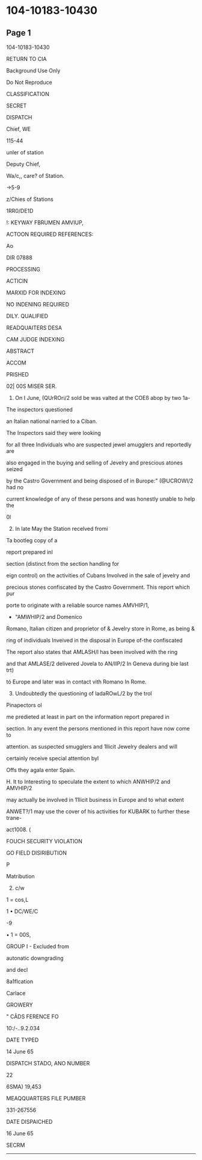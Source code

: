 # 104-10183-10430

## Page 1

104-10183-10430

RETURN TO CIA

Background Use Only

Do Not Reproduce

CLASSIFICATION

SECRET

DISPATCH

Chief, WE

115-44

unler of station

Deputy Chief,

Wa/c,, care? of Station.

→5-9

z/Chies of Stations

1RR0/DE1D

!: KEYWAY FBRUMEN AMVIUP,

ACTOON REQUIRED REFERENCES:

Ao

DIR 07888

PROCESSING

ACTICIN

MARXID FOR INDEXING

NO INDENING REQUIRED

DILY. QUALIFIED

READQUAITERS DESA

CAM JUDGE INDEXING

ABSTRACT

ACCOM

PRISHED

02| 00S MISER SER.

1. On I June, (QUrROri/2 sold be was valted at the COEß abop by two 1a-

The inspectors questioned

an Italian national narried to a Ciban.

The Inspectors said they were looking

for all three Individuals who are suspected jewel amugglers and reportedly are

also engaged in the buying and selling of Jevelry and prescious atones seized

by the Castro Government and being disposed of in Burope:" (@UCROWI/2 had no

current knowledge of any of these persons and was honestly unable to help the

0l

2. In late May the Station recelved fromi

Ta bootleg copy of a

report prepared inl

section (distinct from the section handling for

eign control) on the activities of Cubans Involved in the sale of jevelry and

precious stones confiscated by the Castro Government. This report which pur

porte to originate with a reliable source names AMVHIP/1,

* "AMWHIP/2 and Domenico

Romano, Italian citizen and proprietor of & Jevelry store in Rome, as being &

ring of individuals Inveived in the disposal in Europe of-the confiscated

The report also states that AMLASH/l has been involved with the ring

and that AMLASE/2 delivered Jovela to AN/IIP/2 In Geneva during bie last trt)

tó Europe and later was in contact vith Romano In Rome.

3. Undoubtedly the questioning of ladaROwL/2 by the trol

Pinapectors ol

me predieted at least in part on the information report prepared in

section. In any event the persons mentioned in this report have now come to

attention. as suspected smugglers and 1llicit Jewelry dealers and will

certainly receive special attention byl

Offs they agala enter Spain.

H. It to Interesting to speculate the extent to which ANWHIP/2 and AMVHIP/2

may actually be involved in 11licit business in Europe and to what extent

ANWET?/1 may use the cover of his activities for KUBARK to further these trane-

act1008. (

FOUCH SECURITY VIOLATION

GO FIELD DISIRIBUTION

P

Matribution

2. c/w

1 = cos,L

1 • DC/WE/C

-9

• 1 = 00S,

GROUP I - Excluded from

autonatic downgrading

and decl

8a1fIcation

Carlace

GROWERY

" CÃDS FERENCE FO

10:/-..9.2.034

DATE TYPED

14 June 65

DISPATCH STADO, ANO NUMBER

22

6SMA) 19,453

MEAQQUARTERS FILE PUMBER

331-267556

DATE DISPAICHED

16 June 65

SECRM

---

